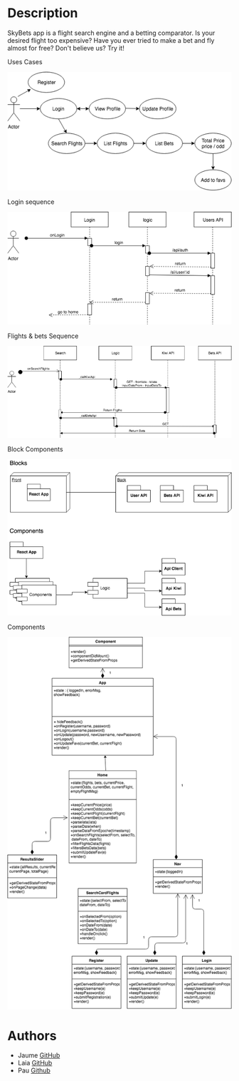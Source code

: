 # Description
SkyBets app is a flight search engine and a betting comparator. 
Is your desired flight too expensive? Have you ever tried to make a bet and fly almost for free?
Don't believe us? Try it!


Uses Cases

![USES CASES](skybets-app/docs/images/uses_cases.png)

Login sequence

![LOGIN](skybets-app/docs/images/login.png)


Flights & bets Sequence

![FLIGHTS & BETS](skybets-app/docs/images/SequenceOnSearchFlights.png)


Block Components

![BLOCK COMPONENTS](skybets-app/docs/images/Blocks_Components.png)


Components

![COMPONENTS](skybets-app/docs/images/components.png)



# Authors

- Jaume [GitHub](https://github.com/jaumeserr)
- Laia [GitHub](https://github.com/laia89)
- Pau [Github](https://github.com/pausanchez)


